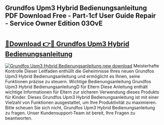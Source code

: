 ## Grundfos Upm3 Hybrid Bedienungsanleitung PDF Download Free - Part-1cf User Guide Repair - Service Owner Edition 03OvE

# <h2><a href="http://df5urc8.blite.top/?on=Grundfos+Upm3+Hybrid+Bedienungsanleitung">🔗Download 👉🔴 Grundfos Upm3 Hybrid Bedienungsanleitung</a></h2>

[![Grundfos Upm3 Hybrid Bedienungsanleitung new download](https://i.imgur.com/lujVjoI.png)](http://df5urc8.blite.top/?on=Grundfos+Upm3+Hybrid+Bedienungsanleitung)
Meisterhafte Kontrolle Dieser Leitfaden enthüllt die Geheimnisse Ihres neuen Grundfos Upm3 Hybrid Bedienungsanleitung und ermöglicht es Ihnen, seine Funktionen präzise zu steuern. Wichtige Bedienungsanleitung Grundfos Upm3 Hybrid BedienungsanleitungD für Eltern Diese Anleitung enthält wichtige Informationen für Eltern zur sicheren Verwendung dieses Produkts für Kinder. Dieses Grundfos Upm3 Hybrid Bedienungsanleitung ist mit einer Vielzahl von Funktionen ausgestattet, um Ihre Produktivität zu maximieren. Bitte scheuen Sie sich nicht, Grundfos Upm3 Hybrid Bedienungsanleitung zu fragen. Unser Kundensupport-Team ist bereit, Ihre Fragen zu beantworten.
